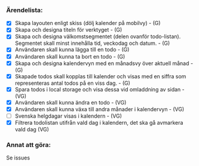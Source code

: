 ### Ärendelista:
- [x] Skapa layouten enligt skiss (dölj kalender på mobilvy) - (G)
- [x] Skapa och designa titeln för verktyget - (G)
- [x] Skapa och designa välkomstsegmentet (delen ovanför todo-listan). Segmentet skall minst innehålla tid, veckodag och datum. - (G)
- [x] Användaren skall kunna lägga till en todo - (G)
- [x] Användaren skall kunna ta bort en todo - (G)
- [x] Skapa och designa kalendervyn med en månadsvy över aktuell månad - (G)
- [x] Skapade todos skall kopplas till kalender och visas med en siffra som representeras antal todos på en viss dag. - (G)
- [x] Spara todos i local storage och visa dessa vid omladdning av sidan - (VG)
- [x] Användaren skall kunna ändra en todo - (VG)
- [x] Användaren skall kunna växa till andra månader i kalendervyn - (VG)
- [ ] Svenska helgdagar visas i kalendern - (VG)
- [x] Filtrera todolistan utifrån vald dag i kalendern, det ska gå avmarkera vald dag (VG)

### Annat att göra:
Se issues
